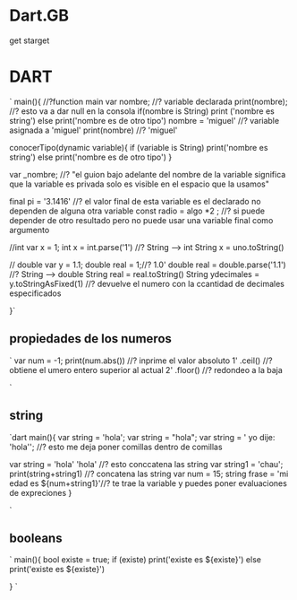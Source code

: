 # Dart.__GB__
get starget
# DART

`
main(){ //?function main
  var nombre; //? variable declarada
  print(nombre); //? esto va a dar null en la consola
  if(nombre is String) print ('nombre es string')
    else print('nombre es de otro tipo')
  nombre = 'miguel' //? variable asignada a 'miguel'
  print(nombre) //? 'miguel'
  
  conocerTipo(dynamic variable){
    if (variable is String) print('nombre es string')
      else print('nombre es de otro tipo')
  }
  
var _nombre; //? "el guion bajo adelante del nombre de la variable significa que la variable es
                  privada solo es visible en el espacio que la usamos"
                  
final pi = '3.1416' //? el valor final de esta variable es el declarado no dependen de alguna otra variable
const radio = algo *2 ; //? si puede depender de otro resultado pero no puede usar una variable final como argumento

//int
var x = 1;
int x = int.parse('1') //? String --> int
String x = uno.toString()

// double
var y = 1.1;
double real = 1;//? 1.0'
double real = double.parse('1.1') //? String --> double
String real = real.toString()
String ydecimales = y.toStringAsFixed(1) //? devuelve el numero con la ccantidad de decimales especificados

}`

## propiedades de los numeros
`
var num = -1;
print(num.abs()) //? inprime el valor absoluto 1'
         .ceil() //? obtiene el umero entero superior al actual 2'
         .floor() //? redondeo a la baja
         


`
## string
`dart
main(){
var string = 'hola';
var string = "hola";
var string = ' yo dije: \'hola\''; //? esto me deja poner comillas dentro de comillas

var string = 'hola' 'hola' //? esto conccatena las string
var string1 = 'chau';
print(string+string1) //? concatena las string
var num = 15;
string frase = 'mi edad es ${num+string1}'//? te trae la variable y puedes poner evaluaciones de expreciones
}

`

## booleans
`
main(){
bool existe = true;
if (existe)
  print('existe es  ${existe}')
  else
  print('existe es  ${existe}')
    
}
`
